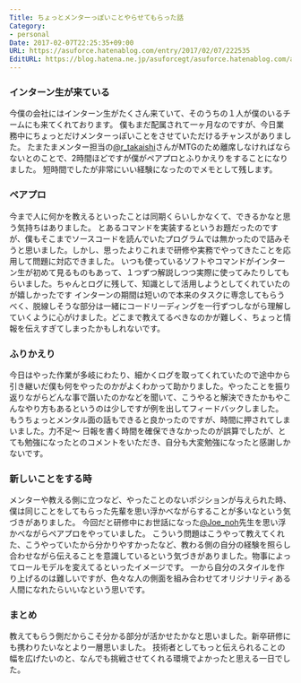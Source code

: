 ```yaml
---
Title: ちょっとメンターっぽいことやらせてもらった話
Category:
- personal
Date: 2017-02-07T22:25:35+09:00
URL: https://asuforce.hatenablog.com/entry/2017/02/07/222535
EditURL: https://blog.hatena.ne.jp/asuforcegt/asuforce.hatenablog.com/atom/entry/10328749687214555281
---
```


### インターン生が来ている

今僕の会社にはインターン生がたくさん来ていて、そのうちの１人が僕のいるチームにも来てくれております。
僕もまだ配属されて一ヶ月なのですが、今日業務中にちょっとだけメンターっぽいことをさせていただけるチャンスがありました。
たまたまメンター担当の[@r_takaishi](https://twitter.com/r_takaishi)さんがMTGのため離席しなければならないとのことで、2時間ほどですが僕がペアプロとふりかえりをすることになりました。
短時間でしたが非常にいい経験になったのでメモとして残します。

### ペアプロ

今まで人に何かを教えるといったことは同期くらいしかなくて、できるかなと思う気持ちはありました。
とあるコマンドを実装するというお題だったのですが、僕もそこまでソースコードを読んでいたプログラムでは無かったので詰みそうと思いました。しかし、思ったよりこれまで研修や実務でやってきたことを応用して問題に対応できました。
いつも使っているソフトやコマンドがインターン生が初めて見るものもあって、１つずつ解説しつつ実際に使ってみたりしてもらいました。ちゃんとログに残して、知識として活用しようとしてくれていたのが嬉しかったです
インターンの期間は短いので本来のタスクに専念してもらうべく、脱線しそうな部分は一緒にコードリーディングを一行ずつしながら理解していくように心がけました。どこまで教えてるべきなのかが難しく、ちょっと情報を伝えすぎてしまったかもしれないです。

### ふりかえり

今日はやった作業が多岐にわたり、細かくログを取ってくれていたので途中から引き継いだ僕も何をやったのかがよくわかって助かりました。やったことを振り返りながらどんな事で躓いたのかなどを聞いて、こうやると解決できたかもやこんなやり方もあるというのは少しですが例を出してフィードバックしました。
もうちょっとメンタル面の話もできると良かったのですが、時間に押されてしまいました。力不足〜
日報を書く時間を確保できなかったのが誤算でしたが、とても勉強になったとのコメントをいただき、自分も大変勉強になったと感謝しかないです。

### 新しいことをする時

メンターや教える側に立つなど、やったことのないポジションが与えられた時、僕は同じことをしてもらった先輩を思い浮かべながらすることが多いなという気づきがありました。
今回だと研修中にお世話になった[@Joe_noh](https://twitter.com/Joe_noh)先生を思い浮かべながらペアプロをやっていました。
こういう問題はこうやって教えてくれた、こうやっていたから分かりやすかったなど、教わる側の自分の経験を照らし合わせながら伝えることを意識しているという気づきがありました。物事によってロールモデルを変えてるといったイメージです。
一から自分のスタイルを作り上げるのは難しいですが、色々な人の側面を組み合わせてオリジナリティある人間になれたらいいなという思いです。

### まとめ

教えてもらう側だからこそ分かる部分が活かせたかなと思いました。新卒研修にも携わりたいなとより一層思いました。
技術者としてもっと伝えられることの幅を広げたいのと、なんでも挑戦させてくれる環境でよかったと思える一日でした。
